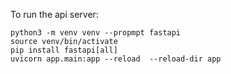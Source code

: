 
To run the api server:

```
python3 -m venv venv --propmpt fastapi
source venv/bin/activate
pip install fastapi[all]
uvicorn app.main:app --reload  --reload-dir app
```
